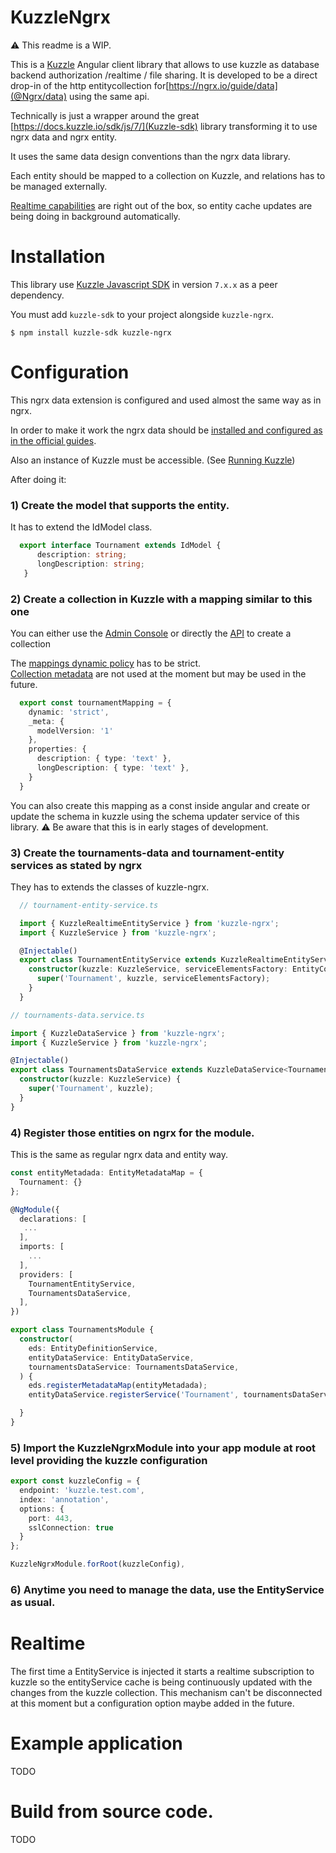 # KuzzleNgrx

:warning: This readme is a WIP.

This is a [Kuzzle](https://kuzzle.io/) Angular client library that allows to use kuzzle as  database backend authorization /realtime / file sharing.
It is developed to be a direct drop-in of the http entitycollection for[https://ngrx.io/guide/data](@Ngrx/data) using the same api.

Technically is just a wrapper around the great [https://docs.kuzzle.io/sdk/js/7/](Kuzzle-sdk) library transforming it to use ngrx data and ngrx entity.

It uses the same data design conventions than the ngrx data library.

Each entity should be mapped to a collection on Kuzzle, and relations has to be managed externally.

[Realtime capabilities](https://docs.kuzzle.io/core/2/guides/essentials/real-time/) are right out of the box, so entity cache updates are being doing in background automatically.

# Installation

This library use [Kuzzle Javascript SDK](https://github.com/kuzzleio/sdk-javascript) in version `7.x.x` as a peer dependency.  

You must add `kuzzle-sdk` to your project alongside `kuzzle-ngrx`.

```
$ npm install kuzzle-sdk kuzzle-ngrx
```

# Configuration

This ngrx data extension is configured and used almost the same way as in ngrx.

In order to make it work the ngrx data should be [installed and configured as in the official guides](https://ngrx.io/guide/store/install).  

Also an instance of Kuzzle must be accessible. (See [Running Kuzzle](https://docs.kuzzle.io/core/2/guides/getting-started/running-kuzzle/))

After doing it:

### 1) Create the model that supports the entity. 

It has to extend the IdModel class.

```ts
  export interface Tournament extends IdModel {
      description: string;
      longDescription: string;
   }
```

### 2) Create a collection in Kuzzle with a mapping similar to this one

You can either use the [Admin Console](http://console.kuzzle.io) or directly the [API](https://docs.kuzzle.io/core/2/api/controllers/collection/create/) to create a collection

The [mappings dynamic policy](https://docs.kuzzle.io/core/2/guides/essentials/database-mappings/#dynamic-mapping-policy) has to be strict.  
[Collection metadata](https://docs.kuzzle.io/core/2/guides/essentials/database-mappings/#collection-metadata) are not used at the moment but may be used in the future.

```ts
  export const tournamentMapping = {
    dynamic: 'strict',
    _meta: {
      modelVersion: '1'
    },
    properties: {
      description: { type: 'text' },
      longDescription: { type: 'text' },
    }
  }
```

You can also create this mapping as a const inside angular and create or update the schema in kuzzle using the schema updater service of this library. 
:warning: Be aware that this is in early stages of development.

### 3) Create the tournaments-data and tournament-entity services as stated by ngrx

They has to extends the classes of kuzzle-ngrx.

```ts   
  // tournament-entity-service.ts

  import { KuzzleRealtimeEntityService } from 'kuzzle-ngrx';
  import { KuzzleService } from 'kuzzle-ngrx';

  @Injectable()
  export class TournamentEntityService extends KuzzleRealtimeEntityService<Tournament> {
    constructor(kuzzle: KuzzleService, serviceElementsFactory: EntityCollectionServiceElementsFactory) {
      super('Tournament', kuzzle, serviceElementsFactory);
    }
  }

```

```ts
// tournaments-data.service.ts

import { KuzzleDataService } from 'kuzzle-ngrx';
import { KuzzleService } from 'kuzzle-ngrx';

@Injectable()
export class TournamentsDataService extends KuzzleDataService<Tournament> {
  constructor(kuzzle: KuzzleService) {
    super('Tournament', kuzzle);
  }
}

```

### 4) Register those entities on ngrx for the module.

This is the same as regular ngrx data and entity way.

```ts
const entityMetadada: EntityMetadataMap = {
  Tournament: {}
};

@NgModule({
  declarations: [
   ...
  ],
  imports: [
    ...
  ],
  providers: [
    TournamentEntityService,
    TournamentsDataService,
  ],
})

export class TournamentsModule {
  constructor(
    eds: EntityDefinitionService,
    entityDataService: EntityDataService,
    tournamentsDataService: TournamentsDataService,
  ) {
    eds.registerMetadataMap(entityMetadada);
    entityDataService.registerService('Tournament', tournamentsDataService);

  }
}

```
### 5) Import the KuzzleNgrxModule into your app module at root level providing the kuzzle configuration
   
  ```ts
  export const kuzzleConfig = {
    endpoint: 'kuzzle.test.com',
    index: 'annotation',
    options: {
      port: 443,
      sslConnection: true
    }
  };

  KuzzleNgrxModule.forRoot(kuzzleConfig),

```

### 6) Anytime you need to manage the data, use the EntityService as usual.

# Realtime

The first time a EntityService is injected it starts a realtime subscription to kuzzle so the entityService cache is being continuously updated with the changes from the kuzzle collection. This mechanism can't be disconnected at this moment but a configuration option maybe added in the future.

# Example application

TODO

# Build from source code.

TODO
